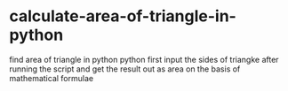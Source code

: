 # calculate-area-of-triangle-in-python
find area of triangle in python
python
first input the sides of triangke 
after running the script
and get the result out as area
on the basis of mathematical formulae
